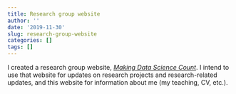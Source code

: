 ```yaml
---
title: Research group website
author: ''
date: '2019-11-30'
slug: research-group-website
categories: []
tags: []
---
```


I created a research group website, [*Making Data Science Count*](https://www.makingdatasciencecount.com/). I intend to use that website for updates on research projects and research-related updates, and this website for information about me (my teaching, CV, etc.).